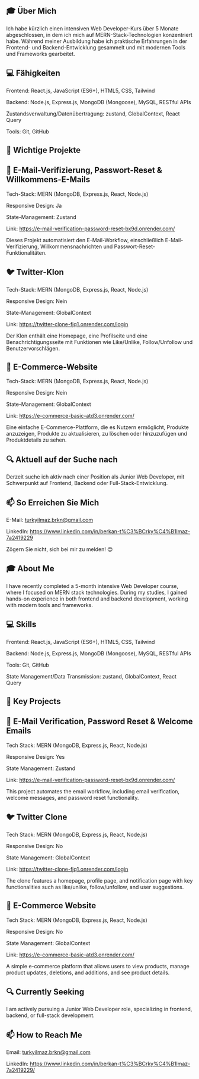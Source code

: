 🎓 Über Mich
------------------
Ich habe kürzlich einen intensiven Web Developer-Kurs über 5 Monate abgeschlossen, in dem ich mich auf MERN-Stack-Technologien konzentriert habe. Während meiner Ausbildung habe ich praktische Erfahrungen in der Frontend- und Backend-Entwicklung gesammelt und mit modernen Tools und Frameworks gearbeitet.

💻 Fähigkeiten
------------------

Frontend: React.js, JavaScript (ES6+), HTML5, CSS, Tailwind

Backend: Node.js, Express.js, MongoDB (Mongoose), MySQL, RESTful APIs

Zustandsverwaltung/Datenübertragung: zustand, GlobalContext, React Query

Tools: Git, GitHub

🔧 Wichtige Projekte
------------------


📧 E-Mail-Verifizierung, Passwort-Reset & Willkommens-E-Mails
------------------
Tech-Stack: MERN (MongoDB, Express.js, React, Node.js)

Responsive Design: Ja

State-Management: Zustand

Link: https://e-mail-verification-password-reset-bx9d.onrender.com/

Dieses Projekt automatisiert den E-Mail-Workflow, einschließlich E-Mail-Verifizierung, Willkommensnachrichten und Passwort-Reset-Funktionalitäten.

🐦 Twitter-Klon
------------------

Tech-Stack: MERN (MongoDB, Express.js, React, Node.js)

Responsive Design: Nein

State-Management: GlobalContext

Link: https://twitter-clone-fjq1.onrender.com/login

Der Klon enthält eine Homepage, eine Profilseite und eine Benachrichtigungsseite mit Funktionen wie Like/Unlike, Follow/Unfollow und Benutzervorschlägen.

🛒 E-Commerce-Website
------------------

Tech-Stack: MERN (MongoDB, Express.js, React, Node.js)

Responsive Design: Nein

State-Management: GlobalContext

Link: https://e-commerce-basic-atd3.onrender.com/

Eine einfache E-Commerce-Plattform, die es Nutzern ermöglicht, Produkte anzuzeigen, Produkte zu aktualisieren, zu löschen oder hinzuzufügen und Produktdetails zu sehen.

🔍 Aktuell auf der Suche nach
------------------

Derzeit suche ich aktiv nach einer Position als Junior Web Developer, mit Schwerpunkt auf Frontend, Backend oder Full-Stack-Entwicklung.

📫 So Erreichen Sie Mich
------------------

E-Mail: turkyilmaz.brkn@gmail.com

LinkedIn: https://www.linkedin.com/in/berkan-t%C3%BCrky%C4%B1lmaz-7a2419229

Zögern Sie nicht, sich bei mir zu melden! 😊

🎓 About Me
------------------

I have recently completed a 5-month intensive Web Developer course, where I focused on MERN stack technologies. During my studies, I gained hands-on experience in both frontend and backend development, working with modern tools and frameworks.

💻 Skills
------------------

Frontend: React.js, JavaScript (ES6+), HTML5, CSS, Tailwind

Backend: Node.js, Express.js, MongoDB (Mongoose), MySQL, RESTful APIs

Tools: Git, GitHub

State Management/Data Transmission: zustand, GlobalContext, React Query

🔧 Key Projects
------------------

📧 E-Mail Verification, Password Reset & Welcome Emails
------------------

Tech Stack: MERN (MongoDB, Express.js, React, Node.js)

Responsive Design: Yes

State Management: Zustand

Link: https://e-mail-verification-password-reset-bx9d.onrender.com/

This project automates the email workflow, including email verification, welcome messages, and password reset functionality.

🐦 Twitter Clone
------------------

Tech Stack: MERN (MongoDB, Express.js, React, Node.js)

Responsive Design: No

State Management: GlobalContext

Link: https://twitter-clone-fjq1.onrender.com/login

The clone features a homepage, profile page, and notification page with key functionalities such as like/unlike, follow/unfollow, and user suggestions.

🛒 E-Commerce Website
------------------

Tech Stack: MERN (MongoDB, Express.js, React, Node.js)

Responsive Design: No

State Management: GlobalContext

Link: https://e-commerce-basic-atd3.onrender.com/

A simple e-commerce platform that allows users to view products, manage product updates, deletions, and additions, and see product details.

🔍 Currently Seeking
------------------

I am actively pursuing a Junior Web Developer role, specializing in frontend, backend, or full-stack development.

📫 How to Reach Me
------------------

Email: turkyilmaz.brkn@gmail.com

LinkedIn: https://www.linkedin.com/in/berkan-t%C3%BCrky%C4%B1lmaz-7a2419229/
